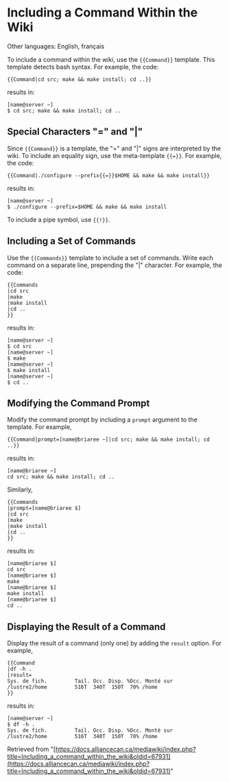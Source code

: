 # Including a Command Within the Wiki

Other languages: English, français

To include a command within the wiki, use the `{{Command}}` template. This template detects bash syntax. For example, the code:

```
{{Command|cd src; make && make install; cd ..}}
```

results in:

```
[name@server ~]
$ cd src; make && make install; cd ..
```

## Special Characters "=" and "|"

Since `{{Command}}` is a template, the "=" and "|" signs are interpreted by the wiki.  To include an equality sign, use the meta-template `{{=}}`. For example, the code:

```
{{Command|./configure --prefix{{=}}$HOME && make && make install}}
```

results in:

```
[name@server ~]
$ ./configure --prefix=$HOME && make && make install
```

To include a pipe symbol, use `{{!}}`.


## Including a Set of Commands

Use the `{{Commands}}` template to include a set of commands. Write each command on a separate line, prepending the "|" character. For example, the code:

```
{{Commands
|cd src
|make
|make install
|cd ..
}}
```

results in:

```
[name@server ~]
$ cd src
[name@server ~]
$ make
[name@server ~]
$ make install
[name@server ~]
$ cd ..
```

## Modifying the Command Prompt

Modify the command prompt by including a `prompt` argument to the template. For example,

```
{{Command|prompt=[name@briaree ~]|cd src; make && make install; cd ..}}
```

results in:

```
[name@briaree ~]
cd src; make && make install; cd ..
```

Similarly,

```
{{Commands
|prompt=[name@briaree $]
|cd src
|make
|make install
|cd ..
}}
```

results in:

```
[name@briaree $]
cd src
[name@briaree $]
make
[name@briaree $]
make install
[name@briaree $]
cd ..
```

## Displaying the Result of a Command

Display the result of a command (only one) by adding the `result` option. For example,

```
{{Command
|df -h .
|result=
Sys. de fich.         Tail. Occ. Disp. %Occ. Monté sur
/lustre2/home         516T  340T  150T  70% /home
}}
```

results in:

```
[name@server ~]
$ df -h .
Sys. de fich.         Tail. Occ. Disp. %Occ. Monté sur
/lustre2/home         516T  340T  150T  70% /home
```

Retrieved from "[https://docs.alliancecan.ca/mediawiki/index.php?title=Including_a_command_within_the_wiki&oldid=67931](https://docs.alliancecan.ca/mediawiki/index.php?title=Including_a_command_within_the_wiki&oldid=67931)"
